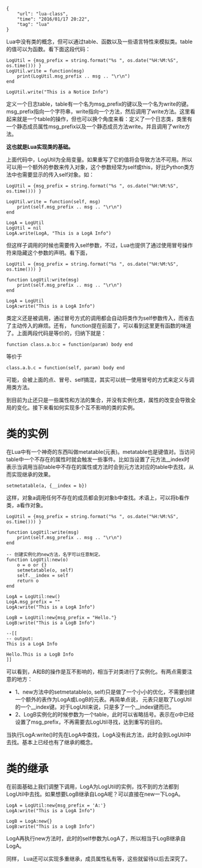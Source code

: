 ```
{
    "url": "lua-class",
    "time": "2016/01/17 20:22",
    "tag": "lua"
}
```

Lua中没有类的概念，但可以通过table、函数以及一些语言特性来模拟类。table的值可以为函数。看下面这段代码：
```
LogUtil = {msg_prefix = string.format("%s ", os.date("%H:%M:%S", os.time())) }
LogUtil.write = function(msg)
    print(LogUtil.msg_prefix .. msg .. "\r\n")
end
 
LogUtil.write("This is a Notice Info")
```
定义一个日志table，table有一个名为msg_prefix的键以及一个名为write的键。msg_prefix指向一个字符串，write指向一个方法，然后调用了write方法。这里看起来就是一个table的操作，但也可以换个角度来看：定义了一个日志类，类里有一个静态成员属性msg_prefix以及一个静态成员方法write。并且调用了write方法。

**这也就是Lua实现类的基础。**

上面代码中，LogUtil为全局变量。如果重写了它的值将会导致方法不可用。所以可以用一个额外的参数来传入对象，这个参数经常为self或this，好比Python类方法中也需要显示的传入self对象。如：
```
LogUtil = {msg_prefix = string.format("%s ", os.date("%H:%M:%S", os.time())) }
 
LogUtil.write = function(self, msg)
    print(self.msg_prefix .. msg .. "\r\n")
end
 
LogA = LogUtil
LogUtil = nil
LogA.write(LogA, "This is a LogA Info")
```
但这样子调用的时候也需要传入self参数，不过，Lua也提供了通过使用冒号操作符来隐藏这个参数的声明。看下面，
```
LogUtil = {msg_prefix = string.format("%s ", os.date("%H:%M:%S", os.time())) }
 
function LogUtil:write(msg)
    print(self.msg_prefix .. msg .. "\r\n")
end
 
LogA = LogUtil
LogA:write("This is a LogA Info")
```
类定义还是被调用，通过冒号方式的调用都会自动将类作为self参数传入，而省去了主动传入的麻烦。还有， function提在前面了，可以看到这里更有函数的味道了。上面两段代码是等价的，归纳下就是：
```
function class.a.b:c = function(param) body end
```
等价于
```
class.a.b.c = function(self, param) body end
```
可能，会被上面的点、冒号、self搞混，其实可以统一使用冒号的方式来定义与调用类方法。

到目前为止还只是一些属性和方法的集合，并没有实例化类，属性的改变会导致全局的变化。接下来看如何实现多个互不影响的类的实例。
# 类的实例
在Lua中有一个神奇的东西叫做metatable(元表)。metatable也是键值对。当访问table中一个不存在的属性时就会触发一些事件。比如当设置了元方法__index时 表示当调用当前table中不存在的属性或方法时会到元方法对应的table中去找，从而实现继承的效果。
```
setmetatable(a, {__index = b})
```
这样，对象a调用任何不存在的成员都会到对象b中查找。术语上，可以将b看作类，a看作对象。
```
LogUtil = {msg_prefix = string.format("%s ", os.date("%H:%M:%S", os.time())) }
 
function LogUtil:write(msg)
    print(self.msg_prefix .. msg .. "\r\n")
end
 
-- 创建实例化的new方法，名字可以任意制定。
function LogUtil:new(o)
    o = o or {}
    setmetatable(o, self)
    self.__index = self
    return o
end
 
LogA = LogUtil:new()
LogA.msg_prefix = ""
LogA:write("This is a LogA Info")
 
LogB = LogUtil:new{msg_prefix = "Hello."}
LogB:write("This is a LogB Info")
 
--[[
-- output:
This is a LogA Info
 
Hello.This is a LogB Info
]]
```
可以看到，A和B的操作是互不影响的，相当于对类进行了实例化。有两点需要注意的地方：

- 1、new方法中的setmetatable(o, self)只是做了一个小小的优化，不需要创建一个额外的表作为LogA或LogB的元表。再简单点说， 元表只是取了LogUtil的一个\_\_index键。对于LogUtil来说，只是多了一个\_\_index键而已。
- 2、LogB实例化的时候参数为一个table，此时可以省略括号。表示在o中已经设置了msg_prefix，不再需要去LogUtil寻找，达到重写的目的。

当执行LogA:write()时先在LogA中查找，LogA没有此方法，此时会到LogUtil中去找。基本上已经也有了继承的概念。

# 类的继承

在前面基础上我们调整下调用，LogA为LogUtil的实例，找不到的方法都到LogUtil中去找。如果想要LogB继承自LogA呢？可以直接在new一下LogA。
```
LogA = LogUtil:new{msg_prefix = 'A:'}
LogA:write("This is a LogA Info")
 
LogB = LogA:new{}
LogB:write("This is a LogB Info")
```
LogA再执行new方法时，此时的self参数为LogA了，所以相当于LogB继承自LogA。

同样， Lua还可以实现多重继承，成员属性私有等，这些就留待以后去深究了。